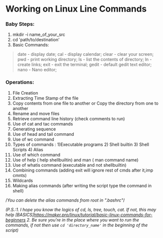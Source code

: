 # Working on Linux Line Commands
### Baby Steps:
1. mkdir -i  name_of_your_src
2. cd 'path/to/destination'
3. Basic Commands:
  >date - display date;
  > cal - display calendar;
  > clear - clear your screen;
  > pwd - print working directory;
  > ls - list the contents of directory;
  > ln - create links;
  > exit - exit the terminal;
  > gedit - default gedit text editor;
  > nano - Nano editor;

### Operations:
1. File Creation
2. Extracting Time Stamp of the file
3. Copy contents from one file to another or Copy the directory from one
to another
4. Rename and move files
5. Retrieve command line history (check comments to run)
6. Use of cat and tac commands
7. Generating sequence
8. Use of head and tail command
9. Use of wc command
10. Types of commands : 1)Executable programs   2) Shell builtin    3) Shell
Scripts   4) Alias
11. Use of which command
12. Use of help ( help shellbuiltin) and man ( man command name)
13. Use of whatis command (executable and not shellbuiltin)
14. Combining commands (adding exit will ignore rest of cmds after it,imp cmnts)
15. Wildcards
16. Making alias commands (after writing the script type the command in shell)

/*You can delete the alias commands from root in ".bashrc"*/




*(P.S.:1. I hope you know the logics of cd, ls, tree, touch, cat. If not, this
  may help [BASICS]https://maker.pro/linux/tutorial/basic-linux-commands-for-beginners
  2. Be sure you're in the place where you want to run the commands, if not
  then use ```cd 'directory_name'``` in the beginning of the script)*
